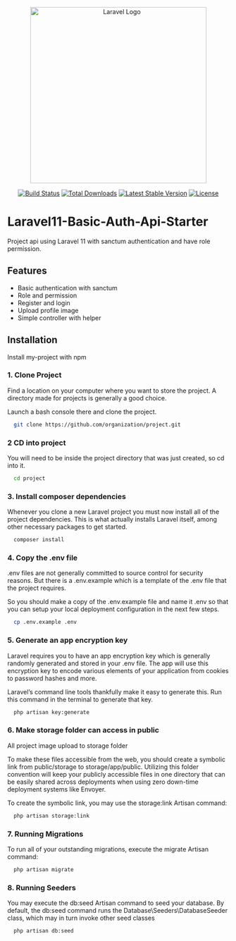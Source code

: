 <p align="center"><a href="https://laravel.com" target="_blank"><img src="https://raw.githubusercontent.com/laravel/art/master/logo-lockup/5%20SVG/2%20CMYK/1%20Full%20Color/laravel-logolockup-cmyk-red.svg" width="400" alt="Laravel Logo"></a></p>

<p align="center">
<a href="https://github.com/laravel/framework/actions"><img src="https://github.com/laravel/framework/workflows/tests/badge.svg" alt="Build Status"></a>
<a href="https://packagist.org/packages/laravel/framework"><img src="https://img.shields.io/packagist/dt/laravel/framework" alt="Total Downloads"></a>
<a href="https://packagist.org/packages/laravel/framework"><img src="https://img.shields.io/packagist/v/laravel/framework" alt="Latest Stable Version"></a>
<a href="https://packagist.org/packages/laravel/framework"><img src="https://img.shields.io/packagist/l/laravel/framework" alt="License"></a>
</p>

# Laravel11-Basic-Auth-Api-Starter

Project api using Laravel 11 with sanctum authentication and have role permission.


## Features

- Basic authentication with sanctum
- Role and permission
- Register and login
- Upload profile image
- Simple controller with helper


## Installation

Install my-project with npm

### 1. Clone Project

Find a location on your computer where you want to store the project. A directory made for projects is generally a good choice.

Launch a bash console there and clone the project.

```bash
  git clone https://github.com/organization/project.git
```
### 2 CD into project

You will need to be inside the project directory that was just created, so cd into it.

```bash
  cd project
```
### 3. Install composer dependencies

Whenever you clone a new Laravel project you must now install all of the project dependencies. This is what actually installs Laravel itself, among other necessary packages to get started.

```bash
  composer install
```
### 4. Copy the .env file

.env files are not generally committed to source control for security reasons. But there is a .env.example which is a template of the .env file that the project requires.

So you should make a copy of the .env.example file and name it .env so that you can setup your local deployment configuration in the next few steps.

```bash
  cp .env.example .env
```
### 5. Generate an app encryption key

Laravel requires you to have an app encryption key which is generally randomly generated and stored in your .env file. The app will use this encryption key to encode various elements of your application from cookies to password hashes and more.

Laravel’s command line tools thankfully make it easy to generate this. Run this command in the terminal to generate that key.

```bash
  php artisan key:generate
```
### 6. Make storage folder can access in public

All project image upload to storage folder

To make these files accessible from the web, you should create a symbolic link from public/storage to storage/app/public. Utilizing this folder convention will keep your publicly accessible files in one directory that can be easily shared across deployments when using zero down-time deployment systems like Envoyer.

To create the symbolic link, you may use the storage:link Artisan command:

```bash
  php artisan storage:link
```
### 7. Running Migrations

To run all of your outstanding migrations, execute the migrate Artisan command:

```bash
  php artisan migrate
```
### 8. Running Seeders

You may execute the db:seed Artisan command to seed your database. By default, the db:seed command runs the Database\Seeders\DatabaseSeeder class, which may in turn invoke other seed classes

```bash
  php artisan db:seed
```
